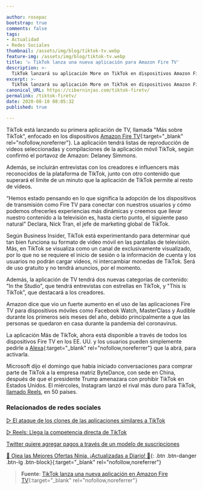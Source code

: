 ```yaml
---

author: rosepac
bootstrap: true
comments: false
tags:
- Actualidad
- Redes Sociales
thumbnail: /assets/img/blog/tiktok-tv.webp
feature-img: /assets/img/blog/tiktok-tv.webp
title: '▷ TikTok lanza una nueva aplicación para Amazon Fire TV'
description: >-
  TikTok lanzará su aplicación More on TikTok en dispositivos Amazon Fire TV el 6 de agosto, como parte de un experimento para determinar qué tan bien funciona su formato de video móvil en las pantallas de TV. Será de uso gratuito y no tendrá anuncios en el lanzamiento.
excerpt: >-
  TikTok lanzará su aplicación More on TikTok en dispositivos Amazon Fire TV el 6 de agosto, como parte de un experimento para determinar qué tan bien funciona su formato de video móvil en las pantallas de TV. Será de uso gratuito y no tendrá anuncios en el lanzamiento.
canonical_URL: https://ciberninjas.com/tiktok-firetv/
permalink: /tiktok-firetv/
date: 2020-08-10 08:05:32
published: true

---
```


TikTok está lanzando su primera aplicación de TV, llamada "Más sobre TikTok", enfocado en los dispositivos [Amazon Fire TV](https://amzn.to/3kxaSEb){:target="_blank" rel="nofollow,noreferrer"}. La aplicación tendrá listas de reproducción de videos seleccionadas y compilaciones de la aplicación móvil TikTok, según confirmó el portavoz de Amazon: Delaney Simmons.

Además, se incluirán entrevistas con los creadores e influencers más reconocidos de la plataforma de TikTok, junto con otro contenido que superará el límite de un minuto que la aplicación de TikTok permite al resto de vídeos.

“Hemos estado pensando en lo que significa la adopción de los dispositivos de transmisión como Fire TV para conectar con nuestros usuarios y cómo podemos ofrecerles experiencias más dinámicas y creemos que llevar nuestro contenido a la televisión es, hasta cierto punto, el siguiente paso natural" Declara, Nick Tran, el jefe de marketing global de TikTok.

Según Business Insider, TikTok está experimentando para determinar qué tan bien funciona su formato de video móvil en las pantallas de televisión. Más, en TikTok se visualiza como un canal de exclusivamente visualizado, por lo que no se requiere el inicio de sesión o la información de cuenta y los usuarios no podrán cargar videos, ni intercambiar monedas de TikTok. Será de uso gratuito y no tendrá anuncios, por el momento.

Además, la aplicación de TV tendrá dos nuevas categorías de contenido: "In the Studio", que tendrá entrevistas con estrellas en TikTok, y "This is TikTok", que destacará a los creadores.

Amazon dice que vio un fuerte aumento en el uso de las aplicaciones Fire TV para dispositivos móviles como Facebook Watch, MasterClass y Audible durante los primeros seis meses del año, debido principalmente a que las personas se quedaron en casa durante la pandemia del coronavirus.

La aplicación Más de TikTok, ahora está disponible a través de todos los dispositivos Fire TV en los EE. UU. y los usuarios pueden simplemente pedirle a [Alexa](https://amzn.to/2PCS3AX){:target="_blank" rel="nofollow,noreferrer"} que la abrá, para activarla.

Microsoft dijo el domingo que había iniciado conversaciones para comprar parte de TikTok a la empresa matriz ByteDance, con sede en China, después de que el presidente Trump amenazara con prohibir TikTok en Estados Unidos. El miércoles, Instagram lanzó el rival más duro para TikTok, [llamado Reels](https://ciberninjas.com/reels-instagram/), en 50 países.

### **Relacionados de redes sociales**

[▷ El ataque de los clones de las aplicaciones similares a TikTok](https://ciberninjas.com/clones-tiktok/)

[▷ Reels: Llega la competencia directa de TikTok](https://ciberninjas.com/reels-instagram/)

[Twitter quiere agregar pagos a través de un modelo de suscripciones](https://ciberninjas.com/twitter-quiere-agregar-suscripciones/)

[🎁 Ojea las Mejores Ofertas Ninja, ¡Actualizadas a Diario! 🛒](https://www.amazon.es/shop/cibercursos "Los Mejores Chollos de Amazon, Ofertas Flash, Black Monday y Amazon Prime Day"){: .btn .btn-danger .btn-lg .btn-block}{:target="_blank" rel="nofollow,noreferrer"}

> **Fuente**: [TikTok lanza una nueva aplicación en Amazon Fire TV](https://www.theverge.com/2020/8/6/21357300/tiktok-amazon-fire-tv-app-launch-free-tv-mobile){:target="_blank" rel="nofollow,noreferrer"}
